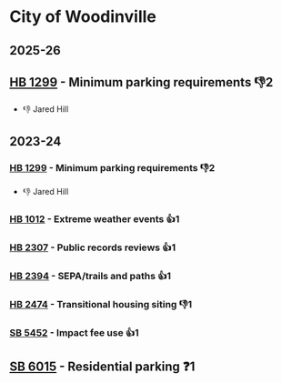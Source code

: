 # City of Woodinville
## 2025-26

## [HB 1299](/bill/2025-26/hb/1299/) - Minimum parking requirements  👎2 
* 👎 Jared Hill

## 2023-24

### [HB 1299](/bill/2023-24/hb/1299/) - Minimum parking requirements  👎2 
* 👎 Jared Hill

### [HB 1012](/bill/2023-24/hb/1012/) - Extreme weather events 👍1  

### [HB 2307](/bill/2023-24/hb/2307/) - Public records reviews 👍1  

### [HB 2394](/bill/2023-24/hb/2394/) - SEPA/trails and paths 👍1  

### [HB 2474](/bill/2023-24/hb/2474/) - Transitional housing siting  👎1 

### [SB 5452](/bill/2023-24/sb/5452/) - Impact fee use 👍1  

## [SB 6015](/bill/2023-24/sb/6015/) - Residential parking   ❓1
